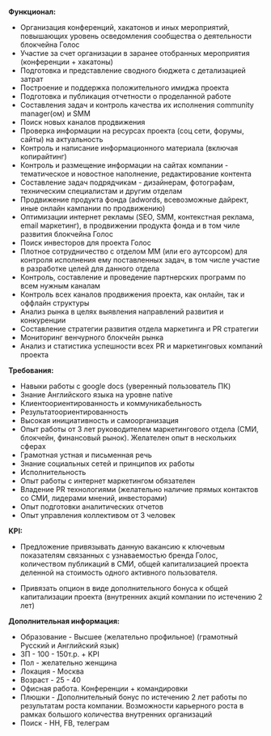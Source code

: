 **Функционал:**

- Организация конференций, хакатонов и иных мероприятий, повышающих уровень осведомления сообщества о деятельности блокчейна Голос 
- Участие за счет организации в заранее отобранных мероприятия (конференции + хакатоны)
- Подготовка и представление сводного бюджета с детализацией затрат
- Построение и поддержка положительного имиджа проекта
- Подготовка и публикация отчетности о проделанной работе 
- Составления задач и контроль качества их исполнения community manager(ом) и SMM
- Поиск новых каналов продвижения
- Проверка информации на ресурсах проекта (соц сети, форумы, сайты) на актуальность
- Контроль и написание информационного материала (включая копирайтинг)
- Контроль и размещение информации на сайтах компании - тематическое и новостное наполнение, редактирование контента
- Составление задач подрядчикам - дизайнерам, фотографам, техническим специалистам и другим отделам
- Продвижение продукта фонда (adwords, всевозможные дайрект, иные онлайн кампании по продвижению) 
- Оптимизации интернет рекламы (SEO, SMM, контекстная реклама, email маркетинг), в продвижении продукта фонда и в том чиле развития блокчейна Голос
- Поиск инвесторов для проекта Голос
- Плотное сотрудничество с отделом ММ (или его аутсорсом) для контроля исполнения ему поставленных задач, в том числе участие в разработке целей для данного отдела
- Контроль, составление и проведение партнерских программ по всем нужным каналам
- Контроль всех каналов продвижения проекта, как онлайн, так и оффлайн структуры
- Анализ рынка в целях выявления направлений развития и конкуренции
- Составление стратегии развития отдела маркетинга и PR стратегии
- Мониторинг венчурного блокчейн рынка 
- Анализ и статистика успешности всех PR и маркетинговых компаний проекта

**Требования:**

- Навыки работы с google docs (уверенный пользователь ПК)
- Знание Английского языка на уровне native  
- Клиентоориентированность и коммуникабельность
- Результатоориентированность
- Высокая инициативность и самоорганизация
- Опыт работы от 3 лет руководителем маркетингового отдела (СМИ, блокчейн, финансовый рынок). Желателен опыт в нескольких сферах
- Грамотная устная и письменная речь
- Знание социальных сетей и принципов их работы
- Исполнительность
- Опыт работы с интернет маркетингом обязателен
- Владение PR технологиями (желательно наличие прямых контактов со СМИ, лидерами мнений, инвесторами)
- Опыт подготовки аналитических отчетов 
- Опыт управления коллективом от 3 человек

**KPI:**

- Предложение привязывать данную вакансию к ключевым показателям связанных с узнаваемостью бренда Голос, количеством публикаций в СМИ, общей капитализацией проекта деленной на стоимость одного активного пользователя. 

- Привязать опцион в виде дополнительного бонуса к общей капитализации проекта (внутренних акций компании по истечению 2 лет)
 
**Дополнительная информация:**

- Образование - Высшее (желательно профильное) (грамотный Русский и Английский язык)
- ЗП - 100 - 150т.р. + KPI 
- Пол - желательно женщина 
- Локация - Москва
- Возраст - 25 - 40 
- Офисная  работа. Конференции + командировки
- Плюшки - Дополнительный бонус по истечению 2 лет работы по результатам роста компании. Возможности карьерного роста в рамках большого количества внутренних организаций
- Поиск - HH, FB, телеграм



